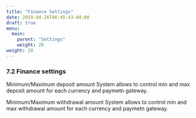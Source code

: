 ```yaml
---
title: "Finance Settings"
date: 2019-04-26T06:45:43-04:00
draft: true
menu:
  main:
    parent: "Settings"
    weight: 20
weight: 20
---
```


### 7.2 Finance settings

Minimum/Maximum deposit amount
System allows to control min and max deposit amount for each currency and paymetn gateway.

Minimum/Maximum  withdrawal amount
System allows to control min and max withdrawal amount for each currency and paymetn gateway.
